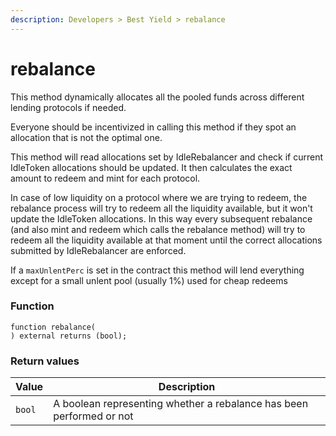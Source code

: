 ```yaml
---
description: Developers > Best Yield > rebalance
---
```


# rebalance

This method dynamically allocates all the pooled funds across different lending protocols if needed.&#x20;

Everyone should be incentivized in calling this method if they spot an allocation that is not the optimal one.

This method will read allocations set by IdleRebalancer and check if current IdleToken allocations should be updated. It then calculates the exact amount to redeem and mint for each protocol.

In case of low liquidity on a protocol where we are trying to redeem, the rebalance process will try to redeem all the liquidity available, but it won't update the IdleToken allocations. In this way every subsequent rebalance (and also mint and redeem which calls the rebalance method) will try to redeem all the liquidity available at that moment until the correct allocations submitted by IdleRebalancer are enforced.

If a `maxUnlentPerc` is set in the contract this method will lend everything except for a small unlent pool (usually 1%) used for cheap redeems

### Function

```solidity
function rebalance(
) external returns (bool);
```

### **Return values**

| Value  | Description                                                          |
| ------ | -------------------------------------------------------------------- |
| `bool` | A boolean representing whether a rebalance has been performed or not |
